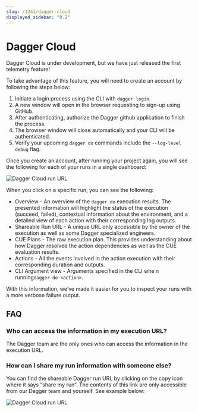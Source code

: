 ```yaml
---
slug: /1241/dagger-cloud
displayed_sidebar: "0.2"
---
```


# Dagger Cloud

Dagger Cloud is under development, but we have just released the first telemetry feature!

To take advantage of this feature, you will need to create an account by following the steps below:

1. Initiate a login process using the CLI with `dagger login`.
2. A new window will open in the browser requesting to sign-up using GitHub.
3. After authenticating, authorize the Dagger github application to finish the process.
4. The browser window will close automatically and your CLI will be authenticated.
5. Verify your upcoming `dagger do` commands include the `--log-level debug` flag.

Once you create an account, after running your project again, you will see the following for each of your runs in a single dashboard:

![Dagger Cloud run URL](/img/dagger-cloud/runs.png)

When you click on a specific run, you can see the following:

- Overview - An overview of the `dagger do` execution results. The presented information will highlight the status of the execution (succeed, failed), contextual information about the environment, and a detailed view of each action with their corresponding log outputs.
- Shareable Run URL - A unique URL only accessible by the owner of the execution as well as some Dagger specialized engineers.
- CUE Plans - The raw execution plan. This provides understanding about how Dagger resolved the action dependencies as well as the CUE evaluation results.
- Actions - All the events involved in the action execution with their corresponding duration and outputs.
- CLI Argument view -  Arguments specified in the CLI whe n running`dagger do <action>`.

With this information, we’ve made it easier for you to inspect your runs with a more verbose failure output.

## FAQ

### Who can access the information in my execution URL?

The Dagger team are the only ones who can access the information in the execution URL.

### How can I share my run information with someone else?

You can find the shareable Dagger run URL by clicking on the copy icon where it says “share my run”. The contents of this link are only accessible from our Dagger team and yourself. See example below:

![Dagger Cloud run URL](/img/dagger-cloud/share-url.png)
